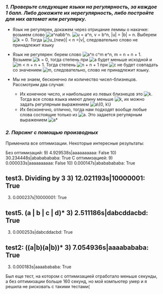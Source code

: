 ### _1. Проверьте следующие языки на регулярность, за каждое 1 балл. Либо докажите их нерегулярность, либо постройте для них автомат или регулярку._


* Язык не регулярен, докажем через отрицание леммы о накачке: возьмем слово <img src="https://i.upmath.me/svg/a%5Enabb%5En" alt="a^nabb^n" />. <img src="https://i.upmath.me/svg/u%20%3D%20a%5En%2C%20v%20%3D%20b%5En%2C%20%7Cu%7C%20%3D%20%7Cb%7C%20%3D%20n" alt="u = a^n, v = b^n, |u| = |b| = n" />. Выберем <img src="https://i.upmath.me/svg/%20k%20%3D%200" alt=" k = 0" />. Тогда <img src="https://i.upmath.me/svg/%7Cu_%7Bnew%7D%7C%20%3C%20n%20%3D%7Cv%7C" alt="|u_{new}| &lt; n =|v|" />, следовательно слово не принадлежит языку

* Язык не регулярен: берем слово <img src="https://i.upmath.me/svg/a%5En%20c%5Em%20e%5En%2C%20m%20%3D%20n%20%2B%20n%20%2B%201" alt="a^n c^m e^n, m = n + n + 1" />. Возьмем <img src="https://i.upmath.me/svg/k%20%3D%200" alt="k = 0" />, тогда степень при <img src="https://i.upmath.me/svg/a" alt="a" /> будет меньше исходной и <img src="https://i.upmath.me/svg/m%20%3C%20n%20%2B%20n%20%2B%201" alt="m &lt; n + n + 1" />. Тогда степень <img src="https://i.upmath.me/svg/n%20%2B%20n%20%2B%201" alt="n + n + 1" /> при <img src="https://i.upmath.me/svg/c" alt="c" /> не будет совпадать со значением <img src="https://i.upmath.me/svg/m" alt="m" />, следовательно, слово не принадлежит языку.

* Мы не знаем, бесконечно ли количество чисел-близнецов. Рассмотрим два случая:
    - Их конечное число, и наибольшее из левых близнецов это <img src="https://i.upmath.me/svg/k" alt="k" />. Тогда все слова языка имеют длину меньше <img src="https://i.upmath.me/svg/k" alt="k" />, их можно задать регулярным выражением <img src="https://i.upmath.me/svg/a%5C%7B0%2C%20k%5C%7D" alt="a\{0, k\}" />
    - Их бесконечно, отлично, тогда нам подходят вообще любые слова состоящие только из <img src="https://i.upmath.me/svg/a" alt="a" />. Это задается регулярным выражением <img src="https://i.upmath.me/svg/a*" alt="a*" />

### _2. Парсинг с помощью производных_


Применила все оптимизации. Некоторые интересные результаты:

Без оптимизаций:
9) 4.929538s|aaaaaaaaaa: False
10) 30.234448s|abababababa: True
С оптимизацией:
9) 0.000033s|aaaaaaaaaa: False
10) 0.000147s|abababababa: True

test3. Dividing by 3
3) 12.021193s|10000001: True
--
3) 0.000237s|10000001: True

test5. (a | b | c | d)*
3) 2.511186s|dabcddacbd: True
--
3) 0.000253s|dabcddacbd: True

test2: ((a|b)(a|b))*
3) 7.054936s|aaaabababa: True
--
3) 0.000183s|aaaabababa: True


Был еще тест, на котором с оптимизацией отработало меньше секунды, а без оптимизации больше 160 секунд, но мой компьютер умер и я решила не рисковать с такими тестами(








